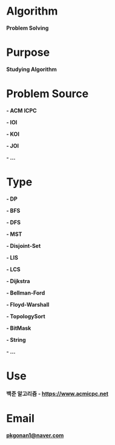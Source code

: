 # Algorithm
**Problem Solving**

# Purpose
**Studying Algorithm**

# Problem Source
**- ACM ICPC**

**- IOI**

**- KOI**

**- JOI**

**- ...**


# Type
**- DP**

**- BFS**

**- DFS**

**- MST**

**- Disjoint-Set**

**- LIS**

**- LCS**

**- Dijkstra**

**- Bellman-Ford**

**- Floyd-Warshall**

**- TopologySort**

**- BitMask**

**- String**

**- ...**

# Use
**백준 알고리즘 - https://www.acmicpc.net**

# Email
**pkgonan1@naver.com**